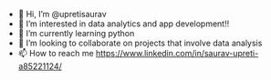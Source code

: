 - 👋 Hi, I’m @upretisaurav
- 👀 I’m interested in data analytics and app development!!
- 🌱 I’m currently learning python 
- 👊 I’m looking to collaborate on projects that involve data analysis
- 📫 How to reach me https://www.linkedin.com/in/saurav-upreti-a85221124/ 

